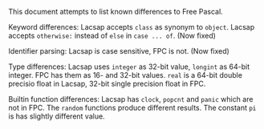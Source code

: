This document attempts to list known differences to Free Pascal.

Keyword differences:
     Lacsap accepts `class` as synonym to `object`. 
     Lacsap accepts `otherwise:` instead of `else` in `case ... of`. (Now fixed)

Identifier parsing:
     Lacsap is case sensitive, FPC is not. (Now fixed)

Type differences:
     Lacsap uses `integer` as 32-bit value, `longint` as 64-bit
     integer. FPC has them as 16- and 32-bit values.
     `real` is a 64-bit double precisio float in Lacsap, 32-bit single
     precision float in FPC.
     


Builtin function differences:
     Lacsap has `clock`, `popcnt` and `panic` which are not in FPC.
     The `random` functions produce different results.
     The constant `pi` is has slightly different value.
